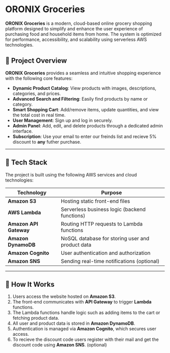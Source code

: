 # ORONIX Groceries

**ORONIX Groceries** is a modern, cloud-based online grocery shopping platform designed to simplify and enhance the user experience of purchasing food and household items from home. The system is optimized for performance, accessibility, and scalability using serverless AWS technologies.

## 🛒 Project Overview

**ORONIX Groceries** provides a seamless and intuitive shopping experience with the following core features:

- **Dynamic Product Catalog**: View products with images, descriptions, categories, and prices.
- **Advanced Search and Filtering**: Easily find products by name or category.
- **Smart Shopping Cart**: Add/remove items, update quantities, and view the total cost in real time.
- **User Management**: Sign up and log in securely.
- **Admin Panel**: Add, edit, and delete products through a dedicated admin interface.
- **Subscription**: Use your email to enter our freinds list and recieve 5% discount to **any** futher purchase.

---

## 🚀 Tech Stack

The project is built using the following AWS services and cloud technologies:

| Technology             | Purpose                                                |
|------------------------|--------------------------------------------------------|
| **Amazon S3**          | Hosting static front-end files                         |
| **AWS Lambda**         | Serverless business logic (backend functions)          |
| **Amazon API Gateway** | Routing HTTP requests to Lambda functions              |
| **Amazon DynamoDB**    | NoSQL database for storing user and product data       |
| **Amazon Cognito**     | User authentication and authorization                  |
| **Amazon SNS**         | Sending real-time notifications (optional)             |

---

## 🔧 How It Works

1. Users access the website hosted on **Amazon S3**.
2. The front-end communicates with **API Gateway** to trigger **Lambda** functions.
3. The Lambda functions handle logic such as adding items to the cart or fetching product data.
4. All user and product data is stored in **Amazon DynamoDB**.
5. Authentication is managed via **Amazon Cognito**, which secures user access.
6. To recieve the discount code users register with their mail and get the discount code using **Amazon SNS**. (optional) 


